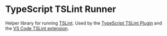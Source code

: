 # TypeScript TSLint Runner

Helper library for running [TSLint](https://github.com/palantir/tslint#readme). Used by the [TypeScript TSLint Plugin](https://github.com/Microsoft/typescript-tslint-plugin) and the [VS Code TSLint extension](https://marketplace.visualstudio.com/items?itemName=eg2.tslint).

